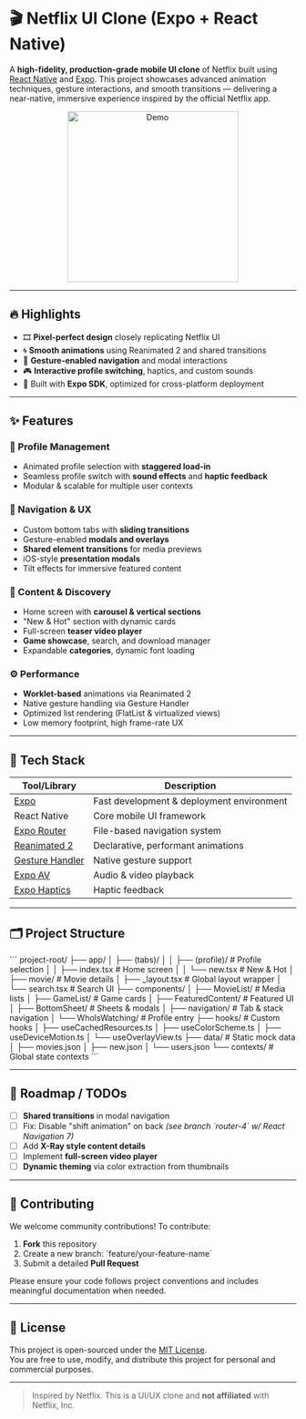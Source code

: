 # 🎬 Netflix UI Clone (Expo + React Native)

A **high-fidelity, production-grade mobile UI clone** of Netflix built using [React Native](https://reactnative.dev/) and [Expo](https://expo.dev). This project showcases advanced animation techniques, gesture interactions, and smooth transitions — delivering a near-native, immersive experience inspired by the official Netflix app.

<p align="center">
  <img src="assets/gifs/demo.gif" alt="Demo" width="300" />
</p>

---

## 🔥 Highlights

- 🎞 **Pixel-perfect design** closely replicating Netflix UI  
- 🌀 **Smooth animations** using Reanimated 2 and shared transitions  
- 🤌 **Gesture-enabled navigation** and modal interactions  
- 🎮 **Interactive profile switching**, haptics, and custom sounds  
- 📱 Built with **Expo SDK**, optimized for cross-platform deployment

---

## ✨ Features

### 👤 Profile Management
- Animated profile selection with **staggered load-in**
- Seamless profile switch with **sound effects** and **haptic feedback**
- Modular & scalable for multiple user contexts

### 🧭 Navigation & UX
- Custom bottom tabs with **sliding transitions**
- Gesture-enabled **modals and overlays**
- **Shared element transitions** for media previews
- iOS-style **presentation modals**
- Tilt effects for immersive featured content

### 🧩 Content & Discovery
- Home screen with **carousel & vertical sections**
- "New & Hot" section with dynamic cards
- Full-screen **teaser video player**
- **Game showcase**, search, and download manager
- Expandable **categories**, dynamic font loading

### ⚙️ Performance
- **Worklet-based** animations via Reanimated 2
- Native gesture handling via Gesture Handler
- Optimized list rendering (FlatList & virtualized views)
- Low memory footprint, high frame-rate UX

---

## 🧰 Tech Stack

| Tool/Library                 | Description                               |
|-----------------------------|-------------------------------------------|
| [Expo](https://expo.dev)    | Fast development & deployment environment |
| React Native                | Core mobile UI framework                  |
| [Expo Router](https://expo.dev/router) | File-based navigation system             |
| [Reanimated 2](https://docs.swmansion.com/react-native-reanimated/) | Declarative, performant animations        |
| [Gesture Handler](https://docs.swmansion.com/react-native-gesture-handler/) | Native gesture support                    |
| [Expo AV](https://docs.expo.dev/versions/latest/sdk/av/) | Audio & video playback                   |
| [Expo Haptics](https://docs.expo.dev/versions/latest/sdk/haptics/) | Haptic feedback                          |

---

## 🗂️ Project Structure

\`\`\`
project-root/
├── app/
│   ├── (tabs)/
│   │   ├── (profile)/           # Profile selection
│   │   ├── index.tsx            # Home screen
│   │   └── new.tsx              # New & Hot
│   ├── movie/                   # Movie details
│   ├── _layout.tsx             # Global layout wrapper
│   └── search.tsx              # Search UI
├── components/
│   ├── MovieList/              # Media lists
│   ├── GameList/               # Game cards
│   ├── FeaturedContent/        # Featured UI
│   ├── BottomSheet/            # Sheets & modals
│   ├── navigation/             # Tab & stack navigation
│   └── WhoIsWatching/          # Profile entry
├── hooks/                      # Custom hooks
│   ├── useCachedResources.ts
│   ├── useColorScheme.ts
│   ├── useDeviceMotion.ts
│   └── useOverlayView.ts
├── data/                       # Static mock data
│   ├── movies.json
│   ├── new.json
│   └── users.json
└── contexts/                   # Global state contexts
\`\`\`

---

## 📌 Roadmap / TODOs

- [ ] **Shared transitions** in modal navigation  
- [ ] Fix: Disable "shift animation" on back *(see branch \`router-4\` w/ React Navigation 7)*  
- [ ] Add **X-Ray style content details**  
- [ ] Implement **full-screen video player**  
- [ ] **Dynamic theming** via color extraction from thumbnails

---

## 🤝 Contributing

We welcome community contributions! To contribute:

1. **Fork** this repository  
2. Create a new branch: \`feature/your-feature-name\`  
3. Submit a detailed **Pull Request**

Please ensure your code follows project conventions and includes meaningful documentation when needed.

---

## 📄 License

This project is open-sourced under the [MIT License](LICENSE).  
You are free to use, modify, and distribute this project for personal and commercial purposes.

---

> Inspired by Netflix. This is a UI/UX clone and **not affiliated** with Netflix, Inc.
